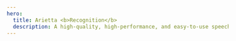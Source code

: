 ```yaml
---
hero:
  title: Arietta <b>Recognition</b>
  description: A high-quality, high-performance, and easy-to-use speech recognition library for the web used in the Arietta platforms.
---
```


<code src="./index.tsx" inline></code>
